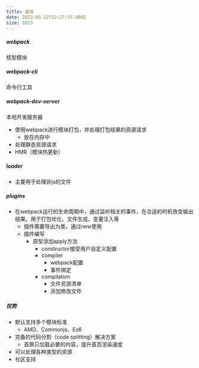 ```yaml
---
title: 基础
date: 2022-05-12T12:27:37.000Z
size: 1013
---
```

##### webpack

核型模块

##### webpack-cli

命令行工具

##### webpack-dev-server

本地开发服务器

- 使用webpack进行模块打包，并处理打包结果的资源请求
  - 放在内存中
- 处理静态资源请求
- HMR（模块热更新）



##### loader

- 主要用于处理非js的文件

##### plugins

- 在webpack运行的生命周期中，通过监听相关的事件，在合适的时机改变输出结果。用于打包优化、文件生成、变量注入等
  - 插件需要导出为类，通过new使用
  - 插件编写
    - 原型添加apply方法
      - constructor接受用户自定义配置
      - compiler
        - webpack配置
        - 事件绑定
      - compilation
        - 文件资源清单
        - 添加修改文件

##### 优势

- 默认支持多个模块标准
  - AMD、Commonjs、Es6
- 完备的代码分割（code splitting）解决方案
  - 首屏只加载必要的内容，提升首页渲染速度
- 可以处理各种类型的资源
- 社区支持
